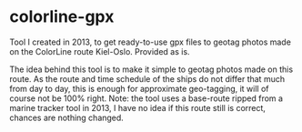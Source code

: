 # colorline-gpx
Tool I created in 2013, to get ready-to-use gpx files to geotag photos made on the ColorLine route Kiel-Oslo. Provided as is.

The idea behind this tool is to make it simple to geotag photos made on this route. As the route and time schedule of the ships do not differ that much from day to day, this is enough for approximate geo-tagging, it will of course not be 100% right. Note: the tool uses a base-route ripped from a marine tracker tool in 2013, I have no idea if this route still is correct, chances are nothing changed. 
